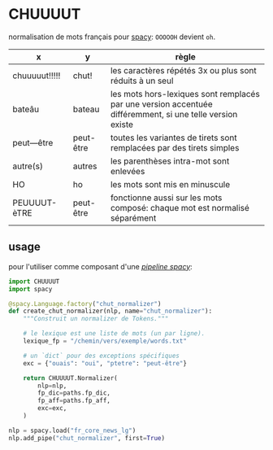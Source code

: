 CHUUUUT
==========

normalisation de mots français pour [spacy](https://spacy.io/): `OOOOOH` devient `oh`.

|x|y|règle|
|--|--|--|
|chuuuuut!!!!!|chut!|les caractères répétés 3x ou plus sont réduits à un seul|
|bateâu|bateau|les mots hors-lexiques sont remplacés par une version accentuée différemment, si une telle version existe|
|peut—être|peut-être|toutes les variantes de tirets sont remplacées par des tirets simples|
|autre(s)|autres|les parenthèses intra-mot sont enlevées|
|HO|ho|les mots sont mis en minuscule|
|PEUUUUT-èTRE|peut-être|fonctionne aussi sur les mots composé: chaque mot est normalisé séparément|

usage
-----

pour l'utiliser comme composant d'une [_pipeline spacy_](https://spacy.io/usage/processing-pipelines):

```python
import CHUUUUT
import spacy

@spacy.Language.factory("chut_normalizer")
def create_chut_normalizer(nlp, name="chut_normalizer"):
    """Construit un normalizer de Tokens."""

    # le lexique est une liste de mots (un par ligne).
    lexique_fp = "/chemin/vers/exemple/words.txt"

    # un `dict` pour des exceptions spécifiques
    exc = {"ouais": "oui", "ptetre": "peut-être"}

    return CHUUUUT.Normalizer(
        nlp=nlp,
        fp_dic=paths.fp_dic,
        fp_aff=paths.fp_aff,
        exc=exc,
    )

nlp = spacy.load("fr_core_news_lg")
nlp.add_pipe("chut_normalizer", first=True)
```
